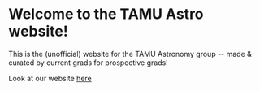 # Welcome to the TAMU Astro website!
This is the (unofficial) website for the TAMU Astronomy group -- made &amp; curated by current grads for prospective grads!

Look at our website [here](https://tamu-astro.github.io)
